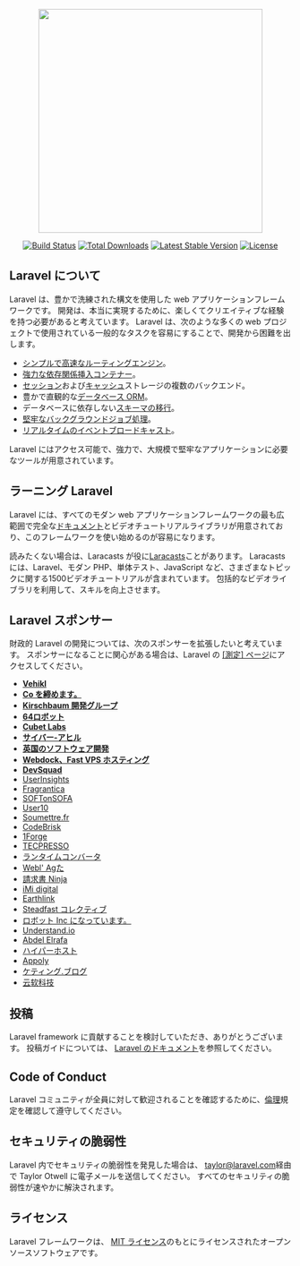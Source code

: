 <p align="center"><img src="https://res.cloudinary.com/dtfbvvkyp/image/upload/v1566331377/laravel-logolockup-cmyk-red.svg" width="400"></p>

<p align="center">
<a href="https://travis-ci.org/laravel/framework"><img src="https://travis-ci.org/laravel/framework.svg" alt="Build Status"></a>
<a href="https://packagist.org/packages/laravel/framework"><img src="https://poser.pugx.org/laravel/framework/d/total.svg" alt="Total Downloads"></a>
<a href="https://packagist.org/packages/laravel/framework"><img src="https://poser.pugx.org/laravel/framework/v/stable.svg" alt="Latest Stable Version"></a>
<a href="https://packagist.org/packages/laravel/framework"><img src="https://poser.pugx.org/laravel/framework/license.svg" alt="License"></a>
</p>

## <a name="about-laravel"></a>Laravel について

Laravel は、豊かで洗練された構文を使用した web アプリケーションフレームワークです。 開発は、本当に実現するために、楽しくてクリエイティブな経験を持つ必要があると考えています。 Laravel は、次のような多くの web プロジェクトで使用されている一般的なタスクを容易にすることで、開発から困難を出します。

- [シンプルで高速なルーティングエンジン](https://laravel.com/docs/routing)。
- [強力な依存関係挿入コンテナー](https://laravel.com/docs/container)。
- [セッション](https://laravel.com/docs/session)および[キャッシュ](https://laravel.com/docs/cache)ストレージの複数のバックエンド。
- 豊かで直観的な[データベース ORM](https://laravel.com/docs/eloquent)。
- データベースに依存しない[スキーマの移行](https://laravel.com/docs/migrations)。
- [堅牢なバックグラウンドジョブ処理](https://laravel.com/docs/queues)。
- [リアルタイムのイベントブロードキャスト](https://laravel.com/docs/broadcasting)。

Laravel にはアクセス可能で、強力で、大規模で堅牢なアプリケーションに必要なツールが用意されています。

## <a name="learning-laravel"></a>ラーニング Laravel

Laravel には、すべてのモダン web アプリケーションフレームワークの最も広範囲で完全な[ドキュメント](https://laravel.com/docs)とビデオチュートリアルライブラリが用意されており、このフレームワークを使い始めるのが容易になります。

読みたくない場合は、Laracasts が役に[Laracasts](https://laracasts.com)ことがあります。 Laracasts には、Laravel、モダン PHP、単体テスト、JavaScript など、さまざまなトピックに関する1500ビデオチュートリアルが含まれています。 包括的なビデオライブラリを利用して、スキルを向上させます。

## <a name="laravel-sponsors"></a>Laravel スポンサー

財政的 Laravel の開発については、次のスポンサーを拡張したいと考えています。 スポンサーになることに関心がある場合は、Laravel の [[測定] ページ](https://patreon.com/taylorotwell)にアクセスしてください。

- **[Vehikl](https://vehikl.com/)**
- **[Co を締めます。](https://tighten.co)**
- **[Kirschbaum 開発グループ](https://kirschbaumdevelopment.com)**
- **[64ロボット](https://64robots.com)**
- **[Cubet Labs](https://cubettech.com)**
- **[サイバー-アヒル](https://cyber-duck.co.uk)**
- **[英国のソフトウェア開発](https://www.britishsoftware.co)**
- **[Webdock、Fast VPS ホスティング](https://www.webdock.io/en)**
- **[DevSquad](https://devsquad.com)**
- [UserInsights](https://userinsights.com)
- [Fragrantica](https://www.fragrantica.com)
- [SOFTonSOFA](https://softonsofa.com/)
- [User10](https://user10.com)
- [Soumettre.fr](https://soumettre.fr/)
- [CodeBrisk](https://codebrisk.com)
- [1Forge](https://1forge.com)
- [TECPRESSO](https://tecpresso.co.jp/)
- [ランタイムコンバータ](http://runtimeconverter.com/)
- [Webl' Agた](https://weblagence.com/)
- [請求書 Ninja](https://www.invoiceninja.com)
- [iMi digital](https://www.imi-digital.de/)
- [Earthlink](https://www.earthlink.ro/)
- [Steadfast コレクティブ](https://steadfastcollective.com/)
- [ロボット Inc になっています。](https://watr.mx/)
- [Understand.io](https://www.understand.io/)
- [Abdel Elrafa](https://abdelelrafa.com)
- [ハイパーホスト](https://hyper.host)
- [Appoly](https://www.appoly.co.uk)
- [ケティング.ブログ](https://op.gg)
- [云软科技](http://www.yunruan.ltd/)

## <a name="contributing"></a>投稿

Laravel framework に貢献することを検討していただき、ありがとうございます。 投稿ガイドについては、 [Laravel のドキュメント](https://laravel.com/docs/contributions)を参照してください。

## <a name="code-of-conduct"></a>Code of Conduct

Laravel コミュニティが全員に対して歓迎されることを確認するために、[倫理](https://laravel.com/docs/contributions#code-of-conduct)規定を確認して遵守してください。

## <a name="security-vulnerabilities"></a>セキュリティの脆弱性

Laravel 内でセキュリティの脆弱性を発見した場合は、 [taylor@laravel.com](mailto:taylor@laravel.com)経由で Taylor Otwell に電子メールを送信してください。 すべてのセキュリティの脆弱性が速やかに解決されます。

## <a name="license"></a>ライセンス

Laravel フレームワークは、 [MIT ライセンス](https://opensource.org/licenses/MIT)のもとにライセンスされたオープンソースソフトウェアです。
